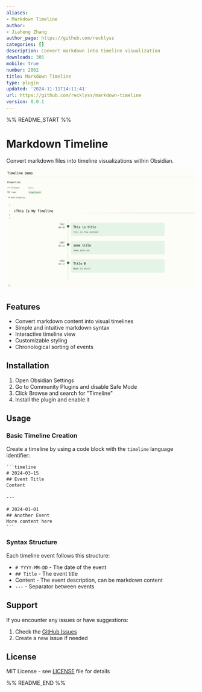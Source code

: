 ```yaml
---
aliases:
- Markdown Timeline
author:
- Jiaheng Zhang
author_page: https://github.com/recklyss
categories: []
description: Convert markdown into timeline visualization
downloads: 305
mobile: true
number: 2002
title: Markdown Timeline
type: plugin
updated: '2024-11-11T14:11:41'
url: https://github.com/recklyss/markdown-timeline
version: 0.0.1
---
```


%% README_START %%

# Markdown Timeline

Convert markdown files into timeline visualizations within Obsidian.

![Timeline Example](https://raw.githubusercontent.com/recklyss/markdown-timeline/HEAD/example.png)

## Features

- Convert markdown content into visual timelines
- Simple and intuitive markdown syntax
- Interactive timeline view
- Customizable styling
- Chronological sorting of events

## Installation

1. Open Obsidian Settings
2. Go to Community Plugins and disable Safe Mode
3. Click Browse and search for "Timeline"
4. Install the plugin and enable it

## Usage

### Basic Timeline Creation

Create a timeline by using a code block with the `timeline` language identifier:

~~~
```timeline
# 2024-03-15
## Event Title
Content

---

# 2024-01-01
## Another Event
More content here
```
~~~

### Syntax Structure

Each timeline event follows this structure:
- `# YYYY-MM-DD` - The date of the event
- `## Title` - The event title
- Content - The event description, can be markdown content
- `---` - Separator between events

## Support

If you encounter any issues or have suggestions:
1. Check the [GitHub Issues](https://github.com/recklyss/obsidian-timeline/issues)
2. Create a new issue if needed

## License

MIT License - see [LICENSE](LICENSE) file for details



%% README_END %%